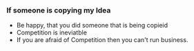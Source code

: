 ### If someone is copying my Idea 

- Be happy, that you did someone that is being copieid
- Competition is ineviatble
- If you are afraid of Competition then you can't run business.

